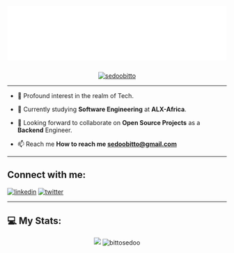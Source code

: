 <h1 align = "center">
<img src="header.svg" />
</h1>

<p align="center"> <a href="https://twitter.com/sedoobitto" target="blank"><img src="https://img.shields.io/twitter/follow/sedoobitto?color=1DA1F2&logo=twitter&style=for-the-badge" alt="sedoobitto" /></a> </p>

---

- 👀 Profound interest in the realm of Tech.

- 🔭 Currently studying **Software Engineering** at **ALX-Africa**.

- 👯 Looking forward to collaborate on **Open Source Projects** as a **Backend** Engineer.

- 📫 Reach me **How to reach me sedoobitto@gmail.com**
---


## Connect with me:
[<img src='https://cdn.jsdelivr.net/npm/simple-icons@3.0.1/icons/linkedin.svg' alt='linkedin' height='40'>](https://www.linkedin.com/in/sedoobitto/)
[<img src='https://cdn.jsdelivr.net/npm/simple-icons@3.0.1/icons/twitter.svg' alt='twitter' height='40'>](https://twitter.com/sedoobitto) 

---

<!-- BLOG-POST-LIST:START -->
## 💻 My Stats:
<div align="center">

<!--<img height="180em" src="https://github-readme-stats.vercel.app/api?username=bittosedoo&show_icons=true&theme=ambient-gradient&count_private=true"/>  -->
<img height="180em" src="https://github-readme-stats.vercel.app/api/top-langs/?username=bittosedoo&layout=compact&langs_count=7&theme=ambient-gradient"/>

<img align="center" src= "https://github-readme-streak-stats.herokuapp.com?user=sedoobitto&theme=ambient-gradient&date_format=j%20M%5B%20Y%5D&exclude_days=Sun)(https://git.io/streak-stats)" alt="bittosedoo" />


<br>
<br>

</div>

